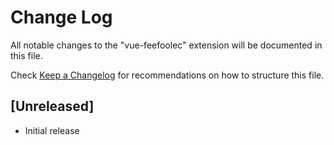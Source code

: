 # Change Log

All notable changes to the "vue-feefoolec" extension will be documented in this file.

Check [Keep a Changelog](http://keepachangelog.com/) for recommendations on how to structure this file.

## [Unreleased]

- Initial release
